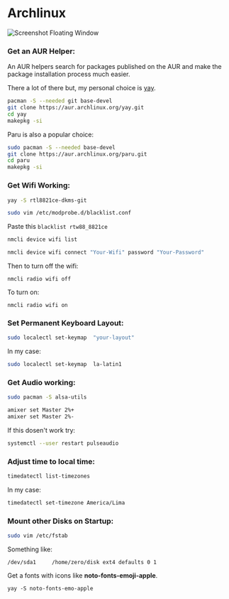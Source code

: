 # Archlinux

![Screenshot Floating Window](https://i.imgur.com/NKNiLcp.png)

### Get an AUR Helper:

An AUR helpers search for packages published on the AUR and
make the package installation process much easier.

There a lot of there but, my personal choice is [yay](https://github.com/Jguer/yay).

```bash
pacman -S --needed git base-devel
git clone https://aur.archlinux.org/yay.git
cd yay
makepkg -si
```

Paru is also a popular choice:

```bash
sudo pacman -S --needed base-devel
git clone https://aur.archlinux.org/paru.git
cd paru
makepkg -si
```

### Get Wifi Working:

```bash
yay -S rtl8821ce-dkms-git
```

```bash
sudo vim /etc/modprobe.d/blacklist.conf
```

Paste this `blacklist rtw88_8821ce`

```bash
nmcli device wifi list
```

```bash
nmcli device wifi connect "Your-Wifi" password "Your-Password"
```

Then to turn off the wifi:

```
nmcli radio wifi off
```

To turn on:

```
nmcli radio wifi on
```

### Set Permanent Keyboard Layout:

```bash
sudo localectl set-keymap  "your-layout"
```

In my case:

```bash
sudo localectl set-keymap  la-latin1
```

### Get Audio working:

```bash
sudo pacman -S alsa-utils
```

```bash
amixer set Master 2%+
amixer set Master 2%-
```

If this dosen't work try:

```bash
systemctl --user restart pulseaudio
```

### Adjust time to local time:

```bash
timedatectl list-timezones
```

In my case:

```bash
timedatectl set-timezone America/Lima
```

### Mount other Disks on Startup:

```bash
sudo vim /etc/fstab
```

Something like:

```
/dev/sda1     /home/zero/disk ext4 defaults 0 1
```

Get a fonts with icons like **noto-fonts-emoji-apple**.

```
yay -S noto-fonts-emo-apple
```
